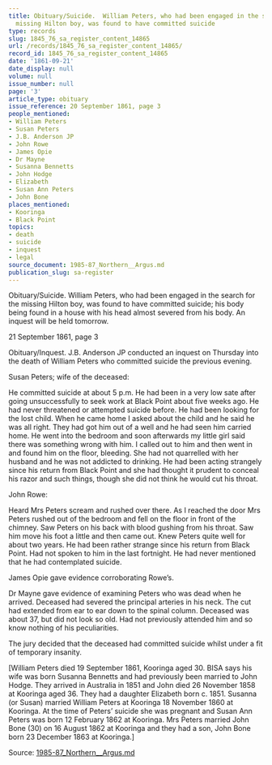 ```yaml
---
title: Obituary/Suicide.  William Peters, who had been engaged in the search for the
  missing Hilton boy, was found to have committed suicide
type: records
slug: 1845_76_sa_register_content_14865
url: /records/1845_76_sa_register_content_14865/
record_id: 1845_76_sa_register_content_14865
date: '1861-09-21'
date_display: null
volume: null
issue_number: null
page: '3'
article_type: obituary
issue_reference: 20 September 1861, page 3
people_mentioned:
- William Peters
- Susan Peters
- J.B. Anderson JP
- John Rowe
- James Opie
- Dr Mayne
- Susanna Bennetts
- John Hodge
- Elizabeth
- Susan Ann Peters
- John Bone
places_mentioned:
- Kooringa
- Black Point
topics:
- death
- suicide
- inquest
- legal
source_document: 1985-87_Northern__Argus.md
publication_slug: sa-register
---
```


Obituary/Suicide.  William Peters, who had been engaged in the search for the missing Hilton boy, was found to have committed suicide; his body being found in a house with his head almost severed from his body.  An inquest will be held tomorrow.

21 September 1861, page 3

Obituary/Inquest.  J.B. Anderson JP conducted an inquest on Thursday into the death of William Peters who committed suicide the previous evening.

Susan Peters; wife of the deceased:

He committed suicide at about 5 p.m.  He had been in a very low sate after going unsuccessfully to seek work at Black Point about five weeks ago.  He had never threatened or attempted suicide before.  He had been looking for the lost child.  When he came home I asked about the child and he said he was all right.  They had got him out of a well and he had seen him carried home.  He went into the bedroom and soon afterwards my little girl said there was something wrong with him.  I called out to him and then went in and found him on the floor, bleeding.  She had not quarrelled with her husband and he was not addicted to drinking.  He had been acting strangely since his return from Black Point and she had thought it prudent to conceal his razor and such things, though she did not think he would cut his throat.

John Rowe:

Heard Mrs Peters scream and rushed over there.  As I reached the door Mrs Peters rushed out of the bedroom and fell on the floor in front of the chimney.  Saw Peters on his back with blood gushing from his throat.  Saw him move his foot a little and then came out.  Knew Peters quite well for about two years.  He had been rather strange since his return from Black Point.  Had not spoken to him in the last fortnight.  He had never mentioned that he had contemplated suicide.

James Opie gave evidence corroborating Rowe’s.

Dr Mayne gave evidence of examining Peters who was dead when he arrived.  Deceased had severed the principal arteries in his neck.  The cut had extended from ear to ear down to the spinal column.  Deceased was about 37, but did not look so old.  Had not previously attended him and so know nothing of his peculiarities.

The jury decided that the deceased had committed suicide whilst under a fit of temporary insanity.

[William Peters died 19 September 1861, Kooringa aged 30.  BISA says his wife was born Susanna Bennetts and had previously been married to John Hodge.  They arrived in Australia in 1851 and John died 26 November 1858 at Kooringa aged 36.  They had a daughter Elizabeth born c. 1851.  Susanna (or Susan) married William Peters at Kooringa 18 November 1860 at Kooringa.  At the time of Peters’ suicide she was pregnant and Susan Ann Peters was born 12 February 1862 at Kooringa.  Mrs Peters married John Bone (30) on 16 August 1862 at Kooringa and they had a son, John Bone born 23 December 1863 at Kooringa.]

Source: [1985-87_Northern__Argus.md](/downloads/markdown/1985-87_Northern__Argus.md)
